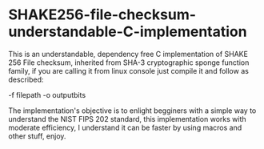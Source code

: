 # SHAKE256-file-checksum-understandable-C-implementation
This is an understandable, dependency free C implementation of SHAKE 256 File checksum, inherited from SHA-3 cryptographic sponge function family, if you are calling it from linux console just compile it and follow as described:

-f filepath -o outputbits

The implementation's objective is to enlight begginers with a simple way to understand the NIST FIPS 202 standard, this implementation works with moderate efficiency, I understand it can be faster by using macros and other stuff, enjoy.
